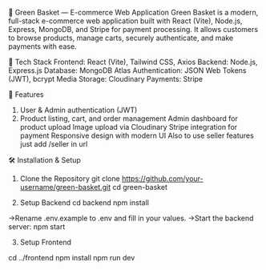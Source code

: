🛒 Green Basket — E-commerce Web Application
Green Basket is a modern, full-stack e-commerce web application built with React (Vite), Node.js, Express, MongoDB, and Stripe for payment processing. It allows customers to browse products, manage carts, securely authenticate, and make payments with ease.

🔧 Tech Stack
Frontend: React (Vite), Tailwind CSS, Axios
Backend: Node.js, Express.js
Database: MongoDB Atlas
Authentication: JSON Web Tokens (JWT), bcrypt
Media Storage: Cloudinary
Payments: Stripe

🚀 Features
1. User & Admin authentication (JWT)
2. Product listing, cart, and order management
Admin dashboard for product upload
Image upload via Cloudinary
Stripe integration for payment
Responsive design with modern UI
Also to use seller features just add /seller in url

🛠️ Installation & Setup

1. Clone the Repository
git clone https://github.com/your-username/green-basket.git
cd green-basket

2. Setup Backend
cd backend
npm install

->Rename .env.example to .env and fill in your values.
->Start the backend server: npm start

3. Setup Frontend

cd ../frontend
npm install
npm run dev
